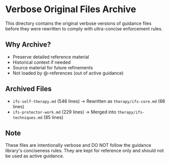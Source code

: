 # Verbose Original Files Archive

This directory contains the original verbose versions of guidance files before they were rewritten to comply with ultra-concise enforcement rules.

## Why Archive?
- Preserve detailed reference material
- Historical context if needed
- Source material for future refinements
- Not loaded by @-references (out of active guidance)

## Archived Files
- `ifs-self-therapy.md` (546 lines) → Rewritten as `therapy/ifs-core.md` (66 lines)
- `ifs-protector-work.md` (229 lines) → Merged into `therapy/ifs-techniques.md` (85 lines)

## Note
These files are intentionally verbose and DO NOT follow the guidance library's conciseness rules. They are kept for reference only and should not be used as active guidance.